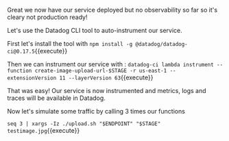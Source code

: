 Great we now have our service deployed but no observability so far so it's cleary not production ready!

Let's use the Datadog CLI tool to auto-instrument our service.

First let's install the tool with `npm install -g @datadog/datadog-ci@0.17.5`{{execute}}

Then we can instrument our service with : `datadog-ci lambda instrument --function create-image-upload-url-$STAGE -r us-east-1 --extensionVersion 11 --layerVersion 63`{{execute}}

That was easy! Our service is now instrumented and metrics, logs and traces will be available in Datadog.

Now let's simulate some traffic by calling 3 times our functions

`seq 3 | xargs -Iz ./upload.sh "$ENDPOINT" "$STAGE" testimage.jpg`{{execute}}
